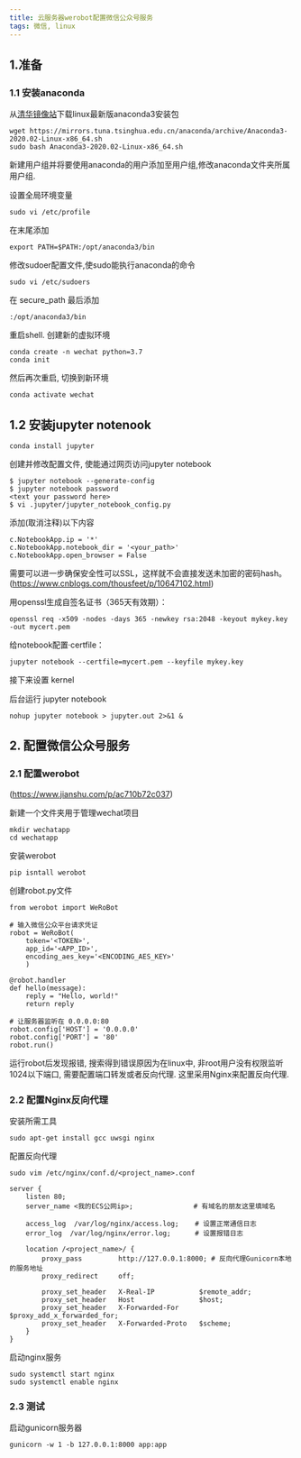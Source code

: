 ```yaml
---
title: 云服务器werobot配置微信公众号服务
tags: 微信, linux
---
```



## 1.准备

### 1.1 安装anaconda

从[清华镜像站](https://mirrors.tuna.tsinghua.edu.cn/anaconda/archive/)下载linux最新版anaconda3安装包

    wget https://mirrors.tuna.tsinghua.edu.cn/anaconda/archive/Anaconda3-2020.02-Linux-x86_64.sh
    sudo bash Anaconda3-2020.02-Linux-x86_64.sh 

新建用户组并将要使用anaconda的用户添加至用户组,修改anaconda文件夹所属用户组.

设置全局环境变量

    sudo vi /etc/profile

在末尾添加

    export PATH=$PATH:/opt/anaconda3/bin

修改sudoer配置文件,使sudo能执行anaconda的命令

    sudo vi /etc/sudoers

在 secure_path 最后添加

    :/opt/anaconda3/bin

重启shell. 创建新的虚拟环境

    conda create -n wechat python=3.7
    conda init

然后再次重启, 切换到新环境

    conda activate wechat

## 1.2 安装jupyter notenook

    conda install jupyter

创建并修改配置文件, 使能通过网页访问jupyter notebook

    $ jupyter notebook --generate-config
    $ jupyter notebook password  
    <text your password here>
    $ vi .jupyter/jupyter_notebook_config.py

添加(取消注释)以下内容

    c.NotebookApp.ip = '*'
    c.NotebookApp.notebook_dir = '<your_path>'
    c.NotebookApp.open_browser = False

需要可以进一步确保安全性可以SSL，这样就不会直接发送未加密的密码hash。(https://www.cnblogs.com/thousfeet/p/10647102.html)

用openssl生成自签名证书（365天有效期）：

    openssl req -x509 -nodes -days 365 -newkey rsa:2048 -keyout mykey.key -out mycert.pem

给notebook配置·certfile：

    jupyter notebook --certfile=mycert.pem --keyfile mykey.key

接下来设置 kernel

后台运行 jupyter notebook

    nohup jupyter notebook > jupyter.out 2>&1 &

## 2. 配置微信公众号服务

### 2.1 配置werobot

(https://www.jianshu.com/p/ac710b72c037)

新建一个文件夹用于管理wechat项目

    mkdir wechatapp
    cd wechatapp

安装werobot

    pip isntall werobot

创建robot.py文件

    from werobot import WeRoBot

    # 输入微信公众平台请求凭证
    robot = WeRoBot(
        token='<TOKEN>',
        app_id='<APP_ID>',
        encoding_aes_key='<ENCODING_AES_KEY>'
        )

    @robot.handler
    def hello(message):
        reply = "Hello, world!"
        return reply

    # 让服务器监听在 0.0.0.0:80
    robot.config['HOST'] = '0.0.0.0'
    robot.config['PORT'] = '80'
    robot.run()

运行robot后发现报错, 搜索得到错误原因为在linux中, 非root用户没有权限监听1024以下端口, 需要配置端口转发或者反向代理. 这里采用Nginx来配置反向代理.

### 2.2 配置Nginx反向代理

安装所需工具

    sudo apt-get install gcc uwsgi nginx

配置反向代理

    sudo vim /etc/nginx/conf.d/<project_name>.conf

    server {
        listen 80;
        server_name <我的ECS公网ip>;               # 有域名的朋友这里填域名

        access_log  /var/log/nginx/access.log;    # 设置正常通信日志
        error_log  /var/log/nginx/error.log;      # 设置报错日志

        location /<project_name>/ {
            proxy_pass         http://127.0.0.1:8000; # 反向代理Gunicorn本地的服务地址
            proxy_redirect     off;

            proxy_set_header   X-Real-IP           $remote_addr;
            proxy_set_header   Host                $host;
            proxy_set_header   X-Forwarded-For     $proxy_add_x_forwarded_for;
            proxy_set_header   X-Forwarded-Proto   $scheme;
        }
    }

启动nginx服务

    sudo systemctl start nginx
    sudo systemctl enable nginx

### 2.3 测试

启动gunicorn服务器

    gunicorn -w 1 -b 127.0.0.1:8000 app:app
    
